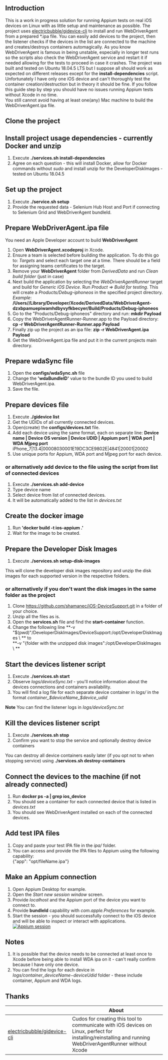## Introduction

This is a work in progress solution for running Appium tests on real iOS devices on Linux with as little setup and maintenance as possible. The project uses [electricbubble/gidevice-cli](https://github.com/electricbubble/gidevice-cli) to install and run WebDriverAgent from a prepared *.ipa file. You can easily add devices to the project, then the listener checks if the devices in the list are connected to the machine and creates/destroys containers automagically. As you know WebDriverAgent is famous in being unstable, especially in longer test runs so the scripts also check the WebDriverAgent service and restart it if needed allowing for the tests to proceed in case it crashes. The project was built and tested on Ubuntu 18.04.5 LTS but I suppose all should work as expected on different releases except for the **install-dependencies** script. Unfortunately I have only one iOS device and can't thoroughly test the container creation/destruction but in theory it should be fine. If you follow this guide step by step you should have no issues running Appium tests without Xcode in no time.  
You still cannot avoid having at least one(any) Mac machine to build the WebDriverAgent.ipa file.

## Clone the project

## Install project usage dependencies - currently Docker and unzip

1. Execute **./services.sh install-dependencies**
2. Agree on each question - this will install Docker, allow for Docker commands without *sudo* and install unzip for the DeveloperDiskImages - tested on Ubuntu 18.04.5

## Set up the project
1. Execute **./service.sh setup**
2. Provide the requested data - Selenium Hub Host and Port if connecting to Selenium Grid and WebDriverAgent bundleId.

## Prepare WebDriverAgent.ipa file

You need an Apple Developer account to build **WebDriverAgent**

1. Open **WebDriverAgent.xcodeproj** in Xcode.
2. Ensure a team is selected before building the application. To do this go to: *Targets* and select each target one at a time. There should be a field for assigning teams certificates to the target.
3. Remove your **WebDriverAgent** folder from *DerivedData* and run *Clean build folder* (just in case)
4. Next build the application by selecting the *WebDriverAgentRunner* target and build for *Generic iOS Device*. Run *Product => Build for testing*. This will create a *Products/Debug-iphoneos* in the specified project directory.  
*Example*: **/Users/<username>/Library/Developer/Xcode/DerivedData/WebDriverAgent-dzxbpamuepiwamhdbyvyfkbecyer/Build/Products/Debug-iphoneos**
5. Go to the "Products/Debug-iphoneos" directory and run:
**mkdir Payload**
6. Copy the WebDriverAgentRunner-Runner.app to the Payload directory:
**cp -r WebDriverAgentRunner-Runner.app Payload**
7. Finally zip up the project as an ipa file:
**zip -r WebDriverAgent.ipa Payload**
8. Get the WebDriverAgent.ipa file and put it in the current projects main directory.

## Prepare wdaSync file
1. Open the **configs/wdaSync.sh** file
2. Change the **'wdaBundleID'** value to the bundle ID you used to build WebDriverAgent.ipa.
3. Save the file.

## Prepare devices file
1. Execute **./gidevice list**
2. Get the UDIDs of all currently connected devices.
3. Open(create) the **configs/devices.txt** file.
4. Add each device using the same format, each on separate line:
**Device name | Device OS version | Device UDID | Appium port | WDA port | WDA Mjpeg port**  
iPhone_7|13.4|00008030001E19DC3CE9802E|4841|20001|20002
5. Use unique ports for Appium, WDA port and Mjpeg port for each device.

### or alternatively add device to the file using the script from list of connected devices
1. Execute **./services.sh add-device**
2. Type device name
3. Select device from list of connected devices.
4. It will be automatically added to the list in *devices.txt*

## Create the docker image
1. Run **'docker build -t ios-appium .'**
2. Wait for the image to be created.

## Prepare the Developer Disk Images

1. Execute **./services.sh setup-disk-images**  

This will clone the developer disk images repository and unzip the disk images for each supported version in the respective folders.

### or alternatively if you don't want the disk images in the same folder as the project

1. Clone https://github.com/shamanec/iOS-DeviceSupport.git in a folder of your choice.
2. Unzip all the files as is.
3. Open the **services.sh** file and find the **start-container** function.
4. Change the following line **-v "$(pwd)"/DeveloperDiskImages/DeviceSupport:/opt/DeveloperDiskImages \ ** to  
**-v "{folder with the unzipped disk images":/opt/DeveloperDiskImages \ **

## Start the devices listener script
1. Execute **./services.sh start**
2. Observe *logs/deviceSync.txt* - you'll notice information about the devices connections and containers availability.
3. You will find a log file for each separate device container in *logs/* in the format *container_$deviceName_$device_udid*

**Note** You can find the listener logs in *logs/deviceSync.txt*

## Kill the devices listener script
1. Execute **./services.sh stop**
2. Confirm you want to stop the service and optionally destroy device containers

You can destroy all device containers easily later (if you opt not to when stopping service) using **./services.sh destroy-containers**

## Connect the devices to the machine (if not already connected)
1. Run **docker ps -a | grep ios_device**
2. You should see a container for each connected device that is listed in *devices.txt*
3. You should see WebDriverAgent installed on each of the connected devices.

## Add test IPA files
1. Copy and paste your test IPA file in the *ipa/* folder.
2. You can access and provide the IPA files to Appium using the following capability:  
{"app": "opt/fileName.ipa"}

## Make an Appium connection
1. Open Appium Desktop for example.
2. Open the *Start new session window* screen.
3. Provide *localhost* and the Appium port of the device you want to connect to.
4. Provide **bundleId** capability with *com.apple.Preferences* for example.
5. Start the session - you should successfully connect to the iOS device and will be able to inspect or interact with applications.  
[![Appium session](https://iili.io/umx5gV.md.png)](https://freeimage.host/i/umx5gV)

## Notes
1. It is possible that the device needs to be connected at least once to Xcode before being able to install WDA ipa on it - can't really confirm because I have only one device.
2. You can find the logs for each device in *logs/container_$deviceName-$deviceUdid* folder - these include container, Appium and WDA logs.

## Thanks

| |About|
|---|---|
|[electricbubble/gidevice-cli](https://github.com/electricbubble/gidevice-cli)|Cudos for creating this tool to communicate with iOS devices on Linux, perfect for installing/reinstalling and running WebDriverAgentRunner without Xcode|
